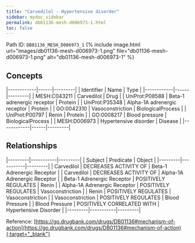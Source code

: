 ```yaml
---
title: "Carvedilol - Hypertensive disorder"
sidebar: mydoc_sidebar
permalink: db01136-mesh-d006973-1.html
toc: false 
---
```



Path ID: `DB01136_MESH_D006973_1`
{% include image.html url="images/db01136-mesh-d006973-1.png" file="db01136-mesh-d006973-1.png" alt="db01136-mesh-d006973-1" %}

## Concepts

|------------|------|---------|
| Identifier | Name | Type    |
|------------|------|---------|
| MESH:C043211 | Carvedilol | Drug |
| UniProt:P08588 | Beta-1 adrenergic receptor | Protein |
| UniProt:P35348 | Alpha-1A adrenergic receptor | Protein |
| GO:0042310 | Vasoconstriction | BiologicalProcess |
| UniProt:P00797 | Renin | Protein |
| GO:0008217 | Blood pressure | BiologicalProcess |
| MESH:D006973 | Hypertensive disorder | Disease |
|------------|------|---------|

## Relationships

|---------|-----------|---------|
| Subject | Predicate | Object  |
|---------|-----------|---------|
| Carvedilol | DECREASES ACTIVITY OF | Beta-1 Adrenergic Receptor |
| Carvedilol | DECREASES ACTIVITY OF | Alpha-1A Adrenergic Receptor |
| Beta-1 Adrenergic Receptor | POSITIVELY REGULATES | Renin |
| Alpha-1A Adrenergic Receptor | POSITIVELY REGULATES | Vasoconstriction |
| Renin | POSITIVELY REGULATES | Vasoconstriction |
| Vasoconstriction | POSITIVELY REGULATES | Blood Pressure |
| Blood Pressure | POSITIVELY CORRELATED WITH | Hypertensive Disorder |
|---------|-----------|---------|

Reference: [https://go.drugbank.com/drugs/DB01136#mechanism-of-action](https://go.drugbank.com/drugs/DB01136#mechanism-of-action){:target="_blank"}